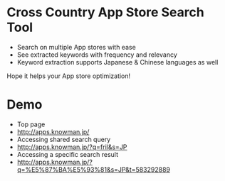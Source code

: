 Cross Country App Store Search Tool
=============================


- Search on multiple App stores with ease
- See extracted keywords with frequency and relevancy
 - Keyword extraction supports Japanese & Chinese languages as well


Hope it helps your App store optimization!


Demo
=============================
- Top page
 - http://apps.knowman.jp/
- Accessing shared search query
 - http://apps.knowman.jp/?q=fril&s=JP
- Accessing a specific search result
 - http://apps.knowman.jp/?q=%E5%87%BA%E5%93%81&s=JP&t=583292889
